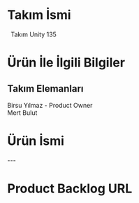 <h1> Takım İsmi </h1>  &nbsp;
Takım Unity 135 &nbsp;

<h1> Ürün İle İlgili Bilgiler </h1>
<h2> Takım Elemanları </h2> 
Birsu Yılmaz	         - Product Owner <br>
Mert Bulut
<h1> Ürün İsmi </h1>
---
<h1> Product Backlog URL </h1>  &nbsp;


